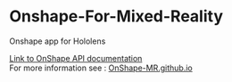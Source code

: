 # Onshape-For-Mixed-Reality
Onshape app for Hololens


[Link to OnShape API documentation](https://app.swaggerhub.com/apis-docs/Rufus314151/onshape-api/1.87)
<br>
For more information see : [OnShape-MR.github.io](OnShape-MR.github.io/)
